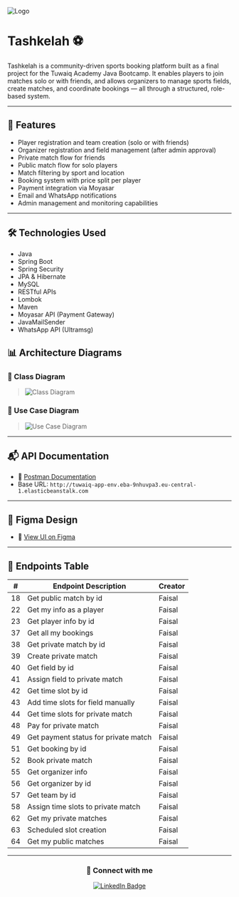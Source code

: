 ![Logo](https://github.com/user-attachments/assets/183a3d07-731c-4009-8432-33424ae85cf5)

# Tashkelah ⚽

Tashkelah is a community-driven sports booking platform built as a final project for the Tuwaiq Academy Java Bootcamp. It enables players to join matches solo or with friends, and allows organizers to manage sports fields, create matches, and coordinate bookings — all through a structured, role-based system.

---

## 🚀 Features

- Player registration and team creation (solo or with friends)
- Organizer registration and field management (after admin approval)
- Private match flow for friends
- Public match flow for solo players
- Match filtering by sport and location
- Booking system with price split per player
- Payment integration via Moyasar
- Email and WhatsApp notifications
- Admin management and monitoring capabilities

---

## 🛠️ Technologies Used

- Java
- Spring Boot
- Spring Security
- JPA & Hibernate
- MySQL
- RESTful APIs
- Lombok
- Maven
- Moyasar API (Payment Gateway)
- JavaMailSender
- WhatsApp API (Ultramsg)

## 📊 Architecture Diagrams

### 🔷 Class Diagram
> ![Class Diagram](https://github.com/user-attachments/assets/34b72330-2fcf-44b2-9601-23ca824e6516)


### 🔶 Use Case Diagram
> ![Use Case Diagram](https://github.com/user-attachments/assets/28508414-0733-4256-9e8c-9f1bf774dceb)


---

## 📬 API Documentation

- 🔗 [Postman Documentation](https://documenter.getpostman.com/view/42844638/2sB2qUmPwG)
- Base URL: `http://tuwaiq-app-env.eba-9nhuvpa3.eu-central-1.elasticbeanstalk.com`

---

## 🎨 Figma Design

- 🔗 [View UI on Figma](https://www.figma.com/design/3wzDvkE6kbXGBVgeGu4lnF/%D8%AA%D8%B4%D9%83%D9%8A%D9%84%D8%A9?node-id=9-2&p=f&t=T7G5n1vvnv9yWZfH-0)

---

## 🧰 Endpoints Table

| #  | Endpoint Description                        | Creator |
|----|---------------------------------------------|---------|
| 18 | Get public match by id                      | Faisal  |
| 22 | Get my info as a player                     | Faisal  |
| 23 | Get player info by id                       | Faisal  |
| 37 | Get all my bookings                         | Faisal  |
| 38 | Get private match by id                     | Faisal  |
| 39 | Create private match                        | Faisal  |
| 40 | Get field by id                             | Faisal  |
| 41 | Assign field to private match               | Faisal  |
| 42 | Get time slot by id                         | Faisal  |
| 43 | Add time slots for field manually           | Faisal  |
| 44 | Get time slots for private match            | Faisal  |
| 48 | Pay for private match                       | Faisal  |
| 49 | Get payment status for private match        | Faisal  |
| 51 | Get booking by id                           | Faisal  |
| 52 | Book private match                          | Faisal  |
| 55 | Get organizer info                          | Faisal  |
| 56 | Get organizer by id                         | Faisal  |
| 57 | Get team by id                              | Faisal  |
| 58 | Assign time slots to private match          | Faisal  |
| 62 | Get my private matches                      | Faisal  |
| 63 | Scheduled slot creation                     | Faisal  |
| 64 | Get my public matches                       | Faisal  |

---

<h3 align="center">🔗 Connect with me</h3>

<p align="center">
  <a href="https://www.linkedin.com/in/-faisal-al-ghamdi/" target="_blank">
    <img src="https://img.shields.io/badge/LinkedIn-blue?style=for-the-badge&logo=linkedin&logoColor=white" alt="LinkedIn Badge"/>
  </a>
</p>
